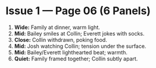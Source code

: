 # Issue 1 — Page 06 (6 Panels)

1) **Wide:** Family at dinner, warm light.  
2) **Mid:** Bailey smiles at Collin; Everett jokes with socks.  
3) **Close:** Collin withdrawn, poking food.  
4) **Mid:** Josh watching Collin; tension under the surface.  
5) **Mid:** Bailey/Everett lighthearted beat; warmth.  
6) **Quiet:** Family framed together; Collin subtly apart.
